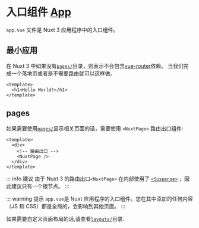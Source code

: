 # 入口组件 [App](https://v3.nuxtjs.org/docs/directory-structure/app)

`app.vue` 文件是 Nuxt 3 应用程序中的入口组件。

## 最小应用

在 Nuxt 3 中如果没有[`pages/`](/docs/directory-structure/pages)目录，则表示不会包含[vue-router](https://next.router.vuejs.org/)依赖。 当我们完成一个落地页或者是不需要路由就可以这样做。

```vue [app.vue]
<template>
  <h1>Hello World!</h1>
</template>
```

## pages

如果需要使用[`pages/`](https://v3.nuxtjs.org/docs/directory-structure/pages)显示相关页面的话，需要使用 `<NuxtPage>` 路由出口组件:

```vue [app.vue]
<template>
  <div>
    <!-- 路由出口 -->
    <NuxtPage />
  </div>
</template>
```

::: info 建议
由于 Nuxt 3 的路由出口`<NuxtPage>` 在内部使用了 [`<Suspense>`](https://v3.vuejs.org/guide/migration/suspense.html) ，因此建议只有一个根节点。
:::

::: warning 提示
`app.vue`是 Nuxt 应用程序的入口组件。您在其中添加的任何内容（JS 和 CSS）都是全局的，会影响到其他页面。
:::

如果需要自定义页面布局的话,请查看[`layouts/`](https://v3.nuxtjs.org/docs/directory-structure/layouts)目录.
